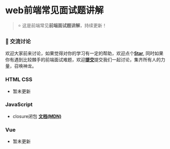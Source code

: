 # web前端常见面试题讲解

> :star: 这是前端常见**前端面试题讲解**，持续更新！

### :baby_chick: 交流讨论
欢迎大家前来讨论，如果觉得对你的学习有一定的帮助，欢迎点个[**Star**](https://github.com/jackChenJJJ/webinterview), 同时如果你有遇到比较棘手的前端面试难题，欢迎[**提交**](https://github.com/jackChenJJJ/webinterview/issues/1)提交我们一起讨论，集齐所有人的力量，召唤神龙。


### HTML CSS
- 暂未更新

### JavaScript 
- closure闭包 [**文档(MDN)**](https://developer.mozilla.org/zh-CN/docs/Web/JavaScript/Closures)

### Vue
- 暂未更新


